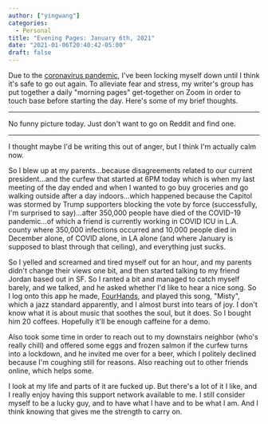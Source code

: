```yaml
---
author: ["yingwang"]
categories:
  - Personal
title: "Evening Pages: January 6th, 2021"
date: "2021-01-06T20:40:42-05:00"
draft: false
---
```


Due to the [coronavirus
pandemic](https://en.wikipedia.org/wiki/2019-20_coronavirus_pandemic), I've been
locking myself down until I think it's safe to go out again. To alleviate fear
and stress, my writer's group has put together a daily "morning pages"
get-together on Zoom in order to touch base before starting the day. Here's some
of my brief thoughts.

__________

No funny picture today. Just don't want to go on Reddit and find one.

__________

I thought maybe I'd be writing this out of anger, but I think I'm actually calm
now.

So I blew up at my parents...because disagreements related to our current
president...and the curfew that started at 6PM today which is when my last
meeting of the day ended and when I wanted to go buy groceries and go walking
outside after a day indoors...which happened because the Capitol was stormed by
Trump supporters blocking the vote by force (successfully, I'm surprised to
say)...after 350,000 people have died of the COVID-19 pandemic...of which a
friend is currently working in COVID ICU in L.A. county where 350,000 infections
occurred and 10,000 people died in December alone, of COVID alone, in LA alone
(and where January is supposed to blast through that ceiling), and everything
just sucks.

So I yelled and screamed and tired myself out for an hour, and my parents didn't
change their views one bit, and then started talking to my friend Jordan based
out in SF. So I ranted a bit and managed to catch myself barely, and we talked,
and he asked whether I'd like to hear a nice song. So I log onto this app he
made, [FourHands](https://fourhands.jminjie.com), and played this song, "Misty",
which a jazz standard apparently, and I almost burst into tears of joy. I don't
know what it is about music that soothes the soul, but it does. So I bought him
20 coffees. Hopefully it'll be enough caffeine for a demo.

Also took some time in order to reach out to my downstairs neighbor (who's
really chill) and offered some eggs and frozen salmon if the curfew turns into a
lockdown, and he invited me over for a beer, which I politely declined because
I'm coughing still for reasons. Also reaching out to other friends online, which
helps some.

I look at my life and parts of it are fucked up. But there's a lot of it I like,
and I really enjoy having this support network available to me. I still consider
myself to be a lucky guy, and to have what I have and to be what I am. And I
think knowing that gives me the strength to carry on.
